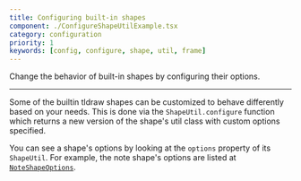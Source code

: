 ```yaml
---
title: Configuring built-in shapes
component: ./ConfigureShapeUtilExample.tsx
category: configuration
priority: 1
keywords: [config, configure, shape, util, frame]
---
```


Change the behavior of built-in shapes by configuring their options.

---

Some of the builtin tldraw shapes can be customized to behave differently based on your needs. This is done via the `ShapeUtil.configure` function which returns a new version of the shape's util class with custom options specified.

You can see a shape's options by looking at the `options` property of its `ShapeUtil`. For example, the note shape's options are listed at [`NoteShapeOptions`](https://tldraw.dev/reference/tldraw/NoteShapeOptions).
